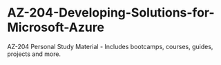 # AZ-204-Developing-Solutions-for-Microsoft-Azure
AZ-204 Personal Study Material - Includes bootcamps, courses, guides, projects and more.
